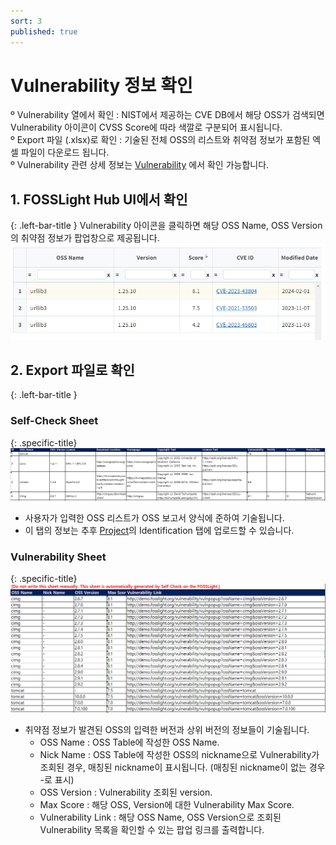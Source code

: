 ```yaml
---
sort: 3
published: true
---
```


# Vulnerability 정보 확인

<div class="note">
 º Vulnerability 열에서 확인 : NIST에서 제공하는 CVE DB에서 해당 OSS가 검색되면 Vulnerability 아이콘이 CVSS Score에 따라 색깔로 구분되어 표시됩니다.<br>
 º Export 파일 (.xlsx)로 확인 : 기술된 전체 OSS의 리스트와 취약점 정보가 포함된 엑셀 파일이 다운로드 됩니다. <br>
 º Vulnerability 관련 상세 정보는 <a href="https://fosslight.org/hub-guide-en/menu/7_vulnerability.html">Vulnerability</a> 에서 확인 가능합니다.  
</div>


## 1. FOSSLight Hub UI에서 확인  
{: .left-bar-title }
Vulnerability 아이콘을 클릭하면 해당 OSS Name, OSS Version의 취약점 정보가 팝업창으로 제공됩니다.  
![self_pop](images/3_self_check_vul.png)  


## 2. Export 파일로 확인
{: .left-bar-title }
### Self-Check Sheet
{: .specific-title}  
![self_check_sheet](images/3_self_sheet1.png)  
- 사용자가 입력한 OSS 리스트가 OSS 보고서 양식에 준하여 기술됩니다.  
- 이 탭의 정보는 추후 [Project](../../menu/4_project.md)의 Identification 탭에 업로드할 수 있습니다.  
     

### Vulnerability Sheet
{: .specific-title}  
![self_check_sheet2](images/3_self_sheet2.png) 
- 취약점 정보가 발견된 OSS의 입력한 버전과 상위 버전의 정보들이 기술됩니다.  
    - OSS Name : OSS Table에 작성한 OSS Name.
    - Nick Name : OSS Table에 작성한 OSS의 nickname으로 Vulnerability가 조회된 경우, 매칭된 nickname이 표시됩니다. (매칭된 nickname이 없는 경우 -로 표시)
    - OSS Version : Vulnerability 조회된 version.
    - Max Score : 해당 OSS, Version에 대한 Vulnerability Max Score.
    - Vulnerability Link : 해당 OSS Name, OSS Version으로 조회된 Vulnerability 목록을 확인할 수 있는 팝업 링크를 출력합니다.

   
